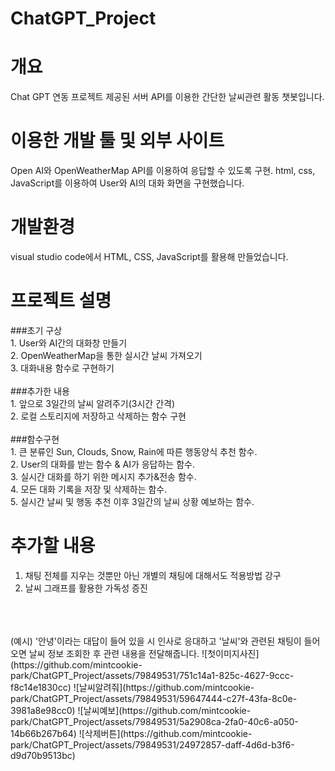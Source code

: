 # ChatGPT_Project

# 개요
   Chat GPT 연동 프로젝트
   제공된 서버 API를 이용한 간단한 날씨관련 활동 챗봇입니다.

# 이용한 개발 툴 및 외부 사이트
   Open AI와 OpenWeatherMap API를 이용하여 응답할 수 있도록 구현.
   html, css, JavaScript를 이용하여 User와 AI의 대화 화면을 구현했습니다.

# 개발환경
   visual studio code에서 HTML, CSS, JavaScript를 활용해 만들었습니다.

# 프로젝트 설명
   ###초기 구상<br>
      1. User와 AI간의 대화창 만들기<br>
      2. OpenWeatherMap을 통한 실시간 날씨 가져오기<br>
      3. 대화내용 함수로 구현하기<br>
   <br>
   ###추가한 내용<br>
      1. 앞으로 3일간의 날씨 알려주기(3시간 간격)<br>
      2. 로컬 스토리지에 저장하고 삭제하는 함수 구현<br>
   <br>
   ###함수구현<br>
      1. 큰 분류인 Sun, Clouds, Snow, Rain에 따른 행동양식 추천 함수.<br>
      2. User의 대화를 받는 함수 & AI가 응답하는 함수.<br>
      3. 실시간 대화를 하기 위한 메시지 추가&전송 함수.<br>
      4. 모든 대화 기록을 저장 및 삭제하는 함수.<br>
      5. 실시간 날씨 및 행동 추천 이후 3일간의 날씨 상황 예보하는 함수.<br>
   
# 추가할 내용
   1. 채팅 전체를 지우는 것뿐만 아닌 개별의 채팅에 대해서도 적용방법 강구<br>
   2. 날씨 그래프를 활용한 가독성 증진<br>
   <br>
   <br>
   <br>
   (예시)
   '안녕'이라는 대답이 들어 있을 시 인사로 응대하고
   '날씨'와 관련된 채팅이 들어오면 날씨 정보 조회한 후
   관련 내용을 전달해줍니다.
   ![첫이미지사진](https://github.com/mintcookie-park/ChatGPT_Project/assets/79849531/751c14a1-825c-4627-9ccc-f8c14e1830cc)
   ![날씨알려줘](https://github.com/mintcookie-park/ChatGPT_Project/assets/79849531/59647444-c27f-43fa-8c0e-3981a8e98cc0)
   ![날씨예보](https://github.com/mintcookie-park/ChatGPT_Project/assets/79849531/5a2908ca-2fa0-40c6-a050-14b66b267b64)
   ![삭제버튼](https://github.com/mintcookie-park/ChatGPT_Project/assets/79849531/24972857-daff-4d6d-b3f6-d9d70b9513bc)
